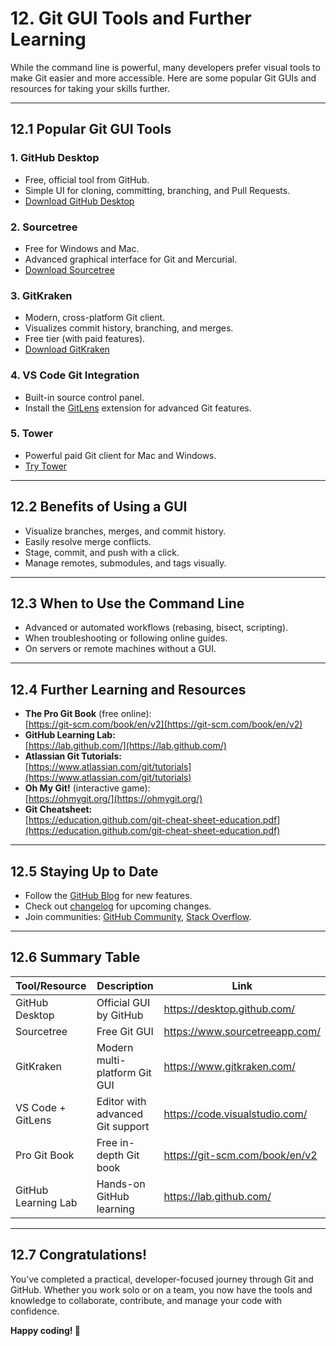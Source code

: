 # 12. Git GUI Tools and Further Learning

While the command line is powerful, many developers prefer visual tools to make Git easier and more accessible. Here are some popular Git GUIs and resources for taking your skills further.

---

## 12.1 Popular Git GUI Tools

### 1. **GitHub Desktop**  
- Free, official tool from GitHub.
- Simple UI for cloning, committing, branching, and Pull Requests.
- [Download GitHub Desktop](https://desktop.github.com/)

### 2. **Sourcetree**  
- Free for Windows and Mac.
- Advanced graphical interface for Git and Mercurial.
- [Download Sourcetree](https://www.sourcetreeapp.com/)

### 3. **GitKraken**  
- Modern, cross-platform Git client.
- Visualizes commit history, branching, and merges.
- Free tier (with paid features).
- [Download GitKraken](https://www.gitkraken.com/)

### 4. **VS Code Git Integration**
- Built-in source control panel.
- Install the [GitLens](https://marketplace.visualstudio.com/items?itemName=eamodio.gitlens) extension for advanced Git features.

### 5. **Tower**
- Powerful paid Git client for Mac and Windows.
- [Try Tower](https://www.git-tower.com/)

---

## 12.2 Benefits of Using a GUI

- Visualize branches, merges, and commit history.
- Easily resolve merge conflicts.
- Stage, commit, and push with a click.
- Manage remotes, submodules, and tags visually.

---

## 12.3 When to Use the Command Line

- Advanced or automated workflows (rebasing, bisect, scripting).
- When troubleshooting or following online guides.
- On servers or remote machines without a GUI.

---

## 12.4 Further Learning and Resources

- **The Pro Git Book** (free online):  
  [https://git-scm.com/book/en/v2](https://git-scm.com/book/en/v2)
- **GitHub Learning Lab:**  
  [https://lab.github.com/](https://lab.github.com/)
- **Atlassian Git Tutorials:**  
  [https://www.atlassian.com/git/tutorials](https://www.atlassian.com/git/tutorials)
- **Oh My Git!** (interactive game):  
  [https://ohmygit.org/](https://ohmygit.org/)
- **Git Cheatsheet:**  
  [https://education.github.com/git-cheat-sheet-education.pdf](https://education.github.com/git-cheat-sheet-education.pdf)

---

## 12.5 Staying Up to Date

- Follow the [GitHub Blog](https://github.blog/) for new features.
- Check out [changelog](https://github.com/github/roadmap) for upcoming changes.
- Join communities: [GitHub Community](https://github.com/community), [Stack Overflow](https://stackoverflow.com/questions/tagged/git).

---

## 12.6 Summary Table

| Tool/Resource      | Description                      | Link                                    |
|--------------------|----------------------------------|-----------------------------------------|
| GitHub Desktop     | Official GUI by GitHub           | https://desktop.github.com/             |
| Sourcetree         | Free Git GUI                     | https://www.sourcetreeapp.com/          |
| GitKraken          | Modern multi-platform Git GUI    | https://www.gitkraken.com/              |
| VS Code + GitLens  | Editor with advanced Git support | https://code.visualstudio.com/          |
| Pro Git Book       | Free in-depth Git book           | https://git-scm.com/book/en/v2          |
| GitHub Learning Lab| Hands-on GitHub learning         | https://lab.github.com/                 |

---

## 12.7 Congratulations!

You’ve completed a practical, developer-focused journey through Git and GitHub. Whether you work solo or on a team, you now have the tools and knowledge to collaborate, contribute, and manage your code with confidence.

**Happy coding! 🚀**